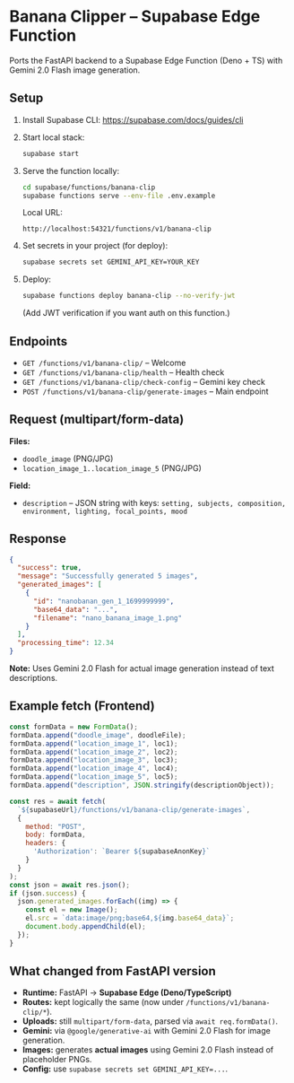 # Banana Clipper – Supabase Edge Function

Ports the FastAPI backend to a Supabase Edge Function (Deno + TS) with Gemini 2.0 Flash image generation.

## Setup

1. Install Supabase CLI:
   https://supabase.com/docs/guides/cli

2. Start local stack:
   ```bash
   supabase start
   ```

3. Serve the function locally:
   ```bash
   cd supabase/functions/banana-clip
   supabase functions serve --env-file .env.example
   ```

   Local URL:
   ```
   http://localhost:54321/functions/v1/banana-clip
   ```

4. Set secrets in your project (for deploy):
   ```bash
   supabase secrets set GEMINI_API_KEY=YOUR_KEY
   ```

5. Deploy:
   ```bash
   supabase functions deploy banana-clip --no-verify-jwt
   ```

   (Add JWT verification if you want auth on this function.)

## Endpoints

- `GET /functions/v1/banana-clip/` – Welcome
- `GET /functions/v1/banana-clip/health` – Health check  
- `GET /functions/v1/banana-clip/check-config` – Gemini key check
- `POST /functions/v1/banana-clip/generate-images` – Main endpoint

## Request (multipart/form-data)

**Files:**
- `doodle_image` (PNG/JPG)
- `location_image_1..location_image_5` (PNG/JPG)

**Field:**
- `description` – JSON string with keys:
  `setting, subjects, composition, environment, lighting, focal_points, mood`

## Response

```json
{
  "success": true,
  "message": "Successfully generated 5 images",
  "generated_images": [
    { 
      "id": "nanobanan_gen_1_1699999999", 
      "base64_data": "...", 
      "filename": "nano_banana_image_1.png" 
    }
  ],
  "processing_time": 12.34
}
```

**Note:** Uses Gemini 2.0 Flash for actual image generation instead of text descriptions.

## Example fetch (Frontend)

```javascript
const formData = new FormData();
formData.append("doodle_image", doodleFile);
formData.append("location_image_1", loc1);
formData.append("location_image_2", loc2);
formData.append("location_image_3", loc3);
formData.append("location_image_4", loc4);
formData.append("location_image_5", loc5);
formData.append("description", JSON.stringify(descriptionObject));

const res = await fetch(
  `${supabaseUrl}/functions/v1/banana-clip/generate-images`,
  { 
    method: "POST", 
    body: formData,
    headers: {
      'Authorization': `Bearer ${supabaseAnonKey}`
    }
  }
);
const json = await res.json();
if (json.success) {
  json.generated_images.forEach((img) => {
    const el = new Image();
    el.src = `data:image/png;base64,${img.base64_data}`;
    document.body.appendChild(el);
  });
}
```

## What changed from FastAPI version

- **Runtime:** FastAPI → **Supabase Edge (Deno/TypeScript)**
- **Routes:** kept logically the same (now under `/functions/v1/banana-clip/*`).
- **Uploads:** still `multipart/form-data`, parsed via `await req.formData()`.
- **Gemini:** via `@google/generative-ai` with Gemini 2.0 Flash for image generation.
- **Images:** generates **actual images** using Gemini 2.0 Flash instead of placeholder PNGs.
- **Config:** use `supabase secrets set GEMINI_API_KEY=...`.